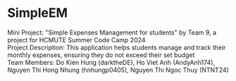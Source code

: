 # SimpleEM
Mini Project: "Simple Expenses Management for students" by Team 9, a project for HCMUTE Summer Code Camp 2024<br>
Project Description: This application helps students manage and track their monthly expenses, ensuring they do not exceed their set budget<br>
Team Members: Do Kien Hung (darktheDE), Ho Viet Anh (AndyAnh174), Nguyen Thi Hong Nhung (hnhungp0405), Nguyen Thi Ngoc Thuy (NTNT24)<br>
